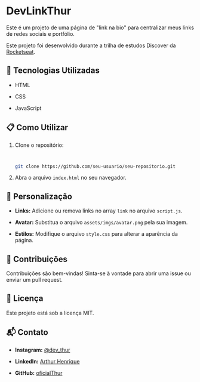 # DevLinkThur





Este é um projeto de uma página de "link na bio" para centralizar meus links de redes sociais e portfólio.





Este projeto foi desenvolvido durante a trilha de estudos Discover da [Rocketseat](https://app.rocketseat.com.br/journey/discover/overview).





## 🚀 Tecnologias Utilizadas





- HTML


- CSS


- JavaScript





## 📋 Como Utilizar





1. Clone o repositório:


   ```bash


   git clone https://github.com/seu-usuario/seu-repositorio.git


   ```


2. Abra o arquivo `index.html` no seu navegador.





## 🎨 Personalização





- **Links:** Adicione ou remova links no array `link` no arquivo `script.js`.


- **Avatar:** Substitua o arquivo `assets/imgs/avatar.png` pela sua imagem.


- **Estilos:** Modifique o arquivo `style.css` para alterar a aparência da página.





## 🤝 Contribuições





Contribuições são bem-vindas! Sinta-se à vontade para abrir uma issue ou enviar um pull request.





## 📝 Licença





Este projeto está sob a licença MIT.





## 📬 Contato





- **Instagram:** [@dev_thur](https://www.instagram.com/dev_thur/)


- **LinkedIn:** [Arthur Henrique](https://www.linkedin.com/in/arthur-henrique-072354303/)


- **GitHub:** [oficialThur](https://github.com/oficialThur)
